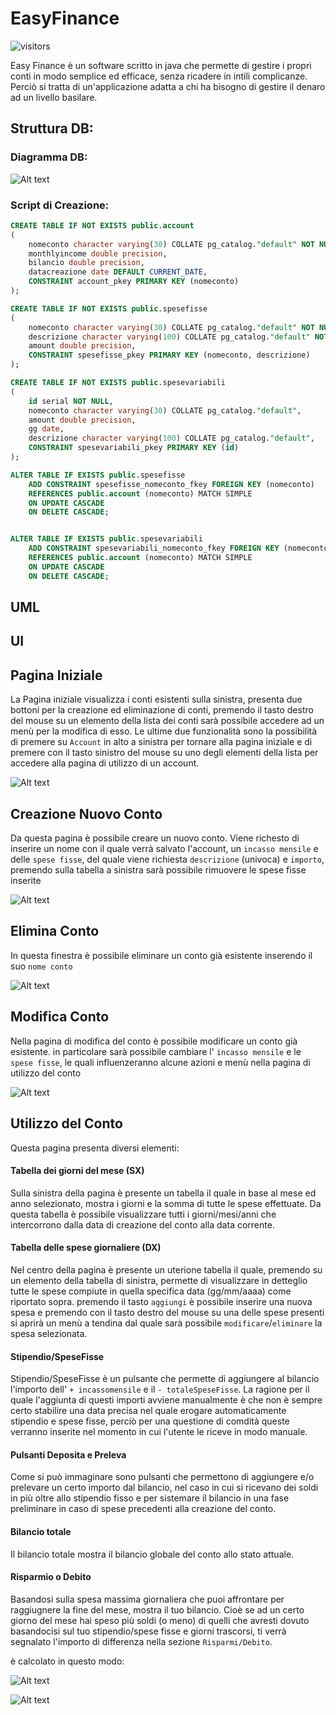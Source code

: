 # EasyFinance
![visitors](https://visitor-badge.laobi.icu/badge?page_id=doclorenzo.EasyFinance)

Easy Finance è un software scritto in java che permette di gestire i propri conti in modo semplice ed efficace, senza ricadere in intili complicanze. Perciò si tratta di un'applicazione adatta a chi ha bisogno di gestire il denaro ad un livello basilare.

## Struttura DB:
### Diagramma DB:

![Alt text](ReadMEresources/DB.png)

### Script di Creazione:

```sql
CREATE TABLE IF NOT EXISTS public.account
(
    nomeconto character varying(30) COLLATE pg_catalog."default" NOT NULL,
    monthlyincome double precision,
    bilancio double precision,
    datacreazione date DEFAULT CURRENT_DATE,
    CONSTRAINT account_pkey PRIMARY KEY (nomeconto)
);

CREATE TABLE IF NOT EXISTS public.spesefisse
(
    nomeconto character varying(30) COLLATE pg_catalog."default" NOT NULL,
    descrizione character varying(100) COLLATE pg_catalog."default" NOT NULL,
    amount double precision,
    CONSTRAINT spesefisse_pkey PRIMARY KEY (nomeconto, descrizione)
);

CREATE TABLE IF NOT EXISTS public.spesevariabili
(
    id serial NOT NULL,
    nomeconto character varying(30) COLLATE pg_catalog."default",
    amount double precision,
    gg date,
    descrizione character varying(100) COLLATE pg_catalog."default",
    CONSTRAINT spesevariabili_pkey PRIMARY KEY (id)
);

ALTER TABLE IF EXISTS public.spesefisse
    ADD CONSTRAINT spesefisse_nomeconto_fkey FOREIGN KEY (nomeconto)
    REFERENCES public.account (nomeconto) MATCH SIMPLE
    ON UPDATE CASCADE
    ON DELETE CASCADE;


ALTER TABLE IF EXISTS public.spesevariabili
    ADD CONSTRAINT spesevariabili_nomeconto_fkey FOREIGN KEY (nomeconto)
    REFERENCES public.account (nomeconto) MATCH SIMPLE
    ON UPDATE CASCADE
    ON DELETE CASCADE;
```

## UML

## UI
## Pagina Iniziale

La Pagina iniziale visualizza i conti esistenti sulla sinistra, presenta due bottoni per la creazione ed eliminazione di conti, premendo il tasto destro del mouse su un elemento della lista dei conti sarà possibile accedere ad un menù per la modifica di esso.
Le ultime due funzionalità sono la possibilità di premere su ```Account``` in alto a sinistra per tornare alla pagina iniziale e di premere con il tasto sinistro del mouse su uno degli elementi della lista per accedere alla pagina di utilizzo di un account.


![Alt text](ReadMEresources/Initial.png)



## Creazione Nuovo Conto

Da questa pagina è possibile creare un nuovo conto.
Viene richesto di inserire un nome con il quale verrà salvato l'account, un ```incasso mensile``` e delle ```spese fisse```, del quale viene richiesta ```descrizione``` (univoca) e ```importo```, premendo sulla tabella a sinistra sarà possibile rimuovere le spese fisse inserite


![Alt text](ReadMEresources/Creation.png)



## Elimina Conto

In questa finestra è possibile eliminare un conto già esistente inserendo il suo ```nome conto```


![Alt text](ReadMEresources/Delete.png)



## Modifica Conto

Nella pagina di modifica del conto è possibile modificare un conto già esistente. in particolare sarà possibile cambiare l' ```incasso mensile``` e le ```spese fisse```, le quali influenzeranno alcune azioni e menù nella pagina di utilizzo del conto

![Alt text](ReadMEresources/Edit.png)



## Utilizzo del Conto

Questa pagina presenta diversi elementi:

#### Tabella dei giorni del mese (SX)

Sulla sinistra della pagina è presente un tabella il quale in base al mese ed anno selezionato, mostra i giorni e la somma di tutte le spese effettuate. 
Da questa tabella è possibile visualizzare tutti i giorni/mesi/anni che intercorrono dalla data di creazione del conto alla data corrente.

#### Tabella delle spese giornaliere (DX)

Nel centro della pagina è presente un uterione tabella il quale, premendo su un elemento della tabella di sinistra, permette di visualizzare in detteglio tutte le spese compiute in quella specifica data (gg/mm/aaaa) come riportato sopra. premendo il tasto ```aggiungi``` è possibile inserire una nuova spesa e premendo con il tasto destro del mouse su una delle spese presenti si aprirà un menù a tendina dal quale sarà possibile ```modificare```/```eliminare``` la spesa selezionata.

#### Stipendio/SpeseFisse

Stipendio/SpeseFisse è un pulsante che permette di aggiungere al bilancio l'importo dell' ```+ incassomensile``` e il ```- totaleSpeseFisse```. La ragione per il quale l'aggiunta di questi importi avviene manualmente è che non è sempre certo stabilire una data precisa nel quale erogare automaticamente stipendio e spese fisse, perciò per una questione di comdità queste verranno inserite nel momento in cui l'utente le riceve in modo manuale.

#### Pulsanti Deposita e Preleva

Come si può immaginare sono pulsanti che permettono di aggiungere e/o prelevare un certo importo dal bilancio, nel caso in cui si ricevano dei soldi in più oltre allo stipendio fisso e per sistemare il bilancio in una fase preliminare in caso di spese precedenti alla creazione del conto.

#### Bilancio totale

Il bilancio totale mostra il bilancio globale del conto allo stato attuale.

#### Risparmio o Debito

Basandosi sulla spesa massima giornaliera che puoi affrontare per raggiugnere la fine del mese, mostra il tuo bilancio. Cioè se ad un certo giorno del mese hai speso più soldi (o meno) di quelli che avresti dovuto basandocisi sul tuo stipendio/spese fisse e giorni trascorsi, ti verrà segnalato l'importo di differenza nella sezione ```Risparmi/Debito```.

è calcolato in questo modo:

![Alt text](https://latex.codecogs.com/svg.image?Bilancio-[(IncassoMensile-SpeseFisse)(1-\frac{GiornoCorrente}{TotaleGiorniDelMese})])

![Alt text](ReadMEresources/Detailed.png)

